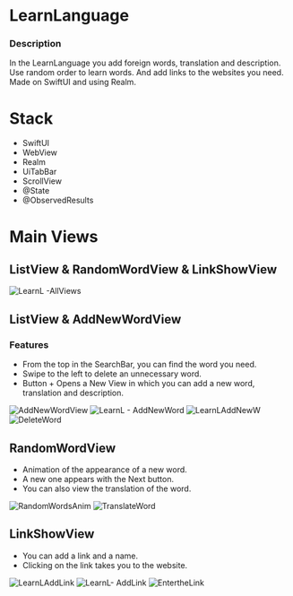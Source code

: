 # LearnLanguage

### Description
In the LearnLanguage you add foreign words, translation and description. Use random order to learn words. And add links to the websites you need. Made on SwiftUI and using Realm.

# Stack 

+ SwiftUI
+ WebView
+ Realm
+ UiTabBar
+ ScrollView
+ @State
+ @ObservedResults

# Main Views

## ListView & RandomWordView & LinkShowView 

![LearnL -AllViews](https://github.com/DavKochkin/LearnLanguage/assets/122441539/23e71a2e-6fdd-4a53-8243-81e1764e26b9)


## ListView & AddNewWordView 

### Features 

+ From the top in the SearchBar, you can find the word you need.
+ Swipe to the left to delete an unnecessary word.
+ Button + Opens a New View in which you can add a new word, translation and description.

![AddNewWordView](https://github.com/DavKochkin/LearnLanguage/assets/122441539/f7347563-723b-4509-bd38-c7edf97de308)
![LearnL - AddNewWord](https://github.com/DavKochkin/LearnLanguage/assets/122441539/0d25c871-54b8-47f3-ada6-8e5d5161df54)
![LearnLAddNewW](https://github.com/DavKochkin/LearnLanguage/assets/122441539/a9a57b14-5037-4f6f-8075-024854c95a97)
![DeleteWord](https://github.com/DavKochkin/LearnLanguage/assets/122441539/c1296386-43da-4629-9221-5fc2579ff054)

## RandomWordView

+ Animation of the appearance of a new word.
+ A new one appears with the Next button.
+ You can also view the translation of the word.

![RandomWordsAnim](https://github.com/DavKochkin/LearnLanguage/assets/122441539/4fdf75e3-fa02-454e-a1b9-aaf1f312f1e9)
![TranslateWord](https://github.com/DavKochkin/LearnLanguage/assets/122441539/2883eaae-65ca-4957-aa79-f2a7a184a3f7)

## LinkShowView 

+ You can add a link and a name.
+ Clicking on the link takes you to the website.

![LearnLAddLink](https://github.com/DavKochkin/LearnLanguage/assets/122441539/747031c2-e40f-446e-a562-35986d25afdc)
![LearnL- AddLink](https://github.com/DavKochkin/LearnLanguage/assets/122441539/bc3bebe1-f899-45ac-9640-1e07867bcff7)
![EntertheLink](https://github.com/DavKochkin/LearnLanguage/assets/122441539/b6de5f3b-b84c-488f-88e3-53fe5300e459)

  
